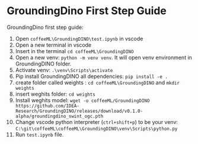 # GroundingDino First Step Guide

GroundingDino first step guide:
1. Open `coffeeML\GroundingDINO\test.ipynb` in vscode
2. Open a new terminal in vscode
3. Insert in the terminal `cd coffeeML\GroundingDINO`
4. Open a new venv: `python -m venv venv`.
   It will open venv environment in GroundingDINO folder.
5. Activate venv: `.\venv\Scripts\activate`
6. Pip install GroundingDINO all dependencies:
   `pip install -e .`
7. create folder called weights : `cd coffeeML\GroundingDINO` and `mkdir weights`
8. insert weghits folder: `cd weights`
9. Install weghits model: `wget -o coffeeML/GroundingDINO https://github.com/IDEA-Research/GroundingDINO/releases/download/v0.1.0-alpha/groundingdino_swint_ogc.pth `
10. Change vscode python interpreter (`ctrl+shift+p`) to be your venv:
   `C:\git\coffeeML\coffeeML\GroundingDINO\venv\Scripts\python.py `
11. Run `test.ipynb` file.
